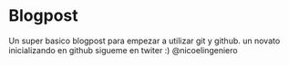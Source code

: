# Blogpost
Un super basico blogpost para empezar a utilizar git y github.
un novato inicializando en github
sigueme en twiter :) @nicoelingeniero
